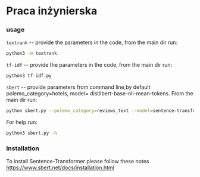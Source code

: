 # Praca inżynierska

### usage
`textrank` -- provide the parameters in the code, from the main dir run:
```sh
python3 -m textrank
```

`tf-idf` -- provide the parameters in the code, from the main dir run:
```sh
python3 tf-idf.py
```

`sbert` -- provide parameters from command line,by default polemo_category=hotels, model= distilbert-base-nli-mean-tokens.
From the main dir run:
```sh
python sbert.py --polemo_category=reviews_text --model=sentence-transformers/distiluse-base-multilingual-cased-v1
```
For help run:
```sh
python3 sbert.py -h
```


### Installation
To install Sentence-Transformer please follow these notes https://www.sbert.net/docs/installation.html

